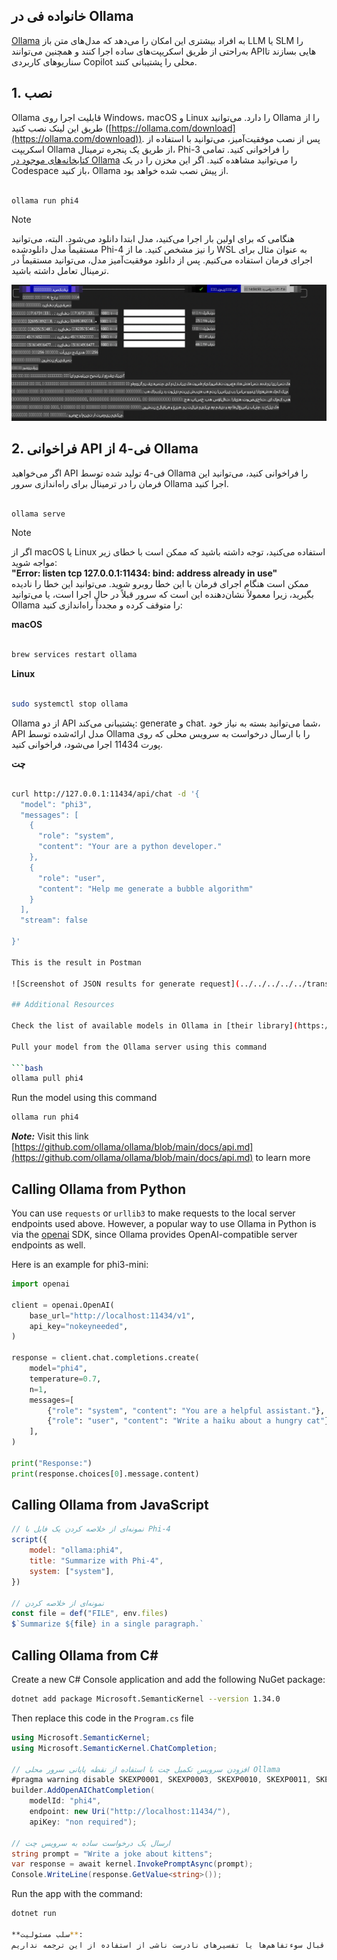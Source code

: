 ## خانواده فی در Ollama

[Ollama](https://ollama.com) به افراد بیشتری این امکان را می‌دهد که مدل‌های متن باز LLM یا SLM را به‌راحتی از طریق اسکریپت‌های ساده اجرا کنند و همچنین می‌توانند APIهایی بسازند تا سناریوهای کاربردی Copilot محلی را پشتیبانی کنند.

## **1. نصب**

Ollama قابلیت اجرا روی Windows، macOS و Linux را دارد. می‌توانید Ollama را از طریق این لینک نصب کنید ([https://ollama.com/download](https://ollama.com/download)). پس از نصب موفقیت‌آمیز، می‌توانید با استفاده از اسکریپت Ollama از طریق یک پنجره ترمینال، Phi-3 را فراخوانی کنید. تمامی [کتابخانه‌های موجود در Ollama](https://ollama.com/library) را می‌توانید مشاهده کنید. اگر این مخزن را در یک Codespace باز کنید، Ollama از پیش نصب شده خواهد بود.

```bash

ollama run phi4

```

> [!NOTE]
> هنگامی که برای اولین بار اجرا می‌کنید، مدل ابتدا دانلود می‌شود. البته، می‌توانید مستقیماً مدل دانلودشده Phi-4 را نیز مشخص کنید. ما از WSL به عنوان مثال برای اجرای فرمان استفاده می‌کنیم. پس از دانلود موفقیت‌آمیز مدل، می‌توانید مستقیماً در ترمینال تعامل داشته باشید.

![run](../../../../../translated_images/ollama_run.b0be611de61f3bb3b42e22205cedf6714b0335ba9288e71d985bf9024f3c20f5.fa.png)

## **2. فراخوانی API فی-4 از Ollama**

اگر می‌خواهید API فی-4 تولید شده توسط Ollama را فراخوانی کنید، می‌توانید این فرمان را در ترمینال برای راه‌اندازی سرور Ollama اجرا کنید.

```bash

ollama serve

```

> [!NOTE]
> اگر از macOS یا Linux استفاده می‌کنید، توجه داشته باشید که ممکن است با خطای زیر مواجه شوید:  
> **"Error: listen tcp 127.0.0.1:11434: bind: address already in use"**  
> ممکن است هنگام اجرای فرمان با این خطا روبرو شوید. می‌توانید این خطا را نادیده بگیرید، زیرا معمولاً نشان‌دهنده این است که سرور قبلاً در حال اجرا است، یا می‌توانید Ollama را متوقف کرده و مجدداً راه‌اندازی کنید:

**macOS**

```bash

brew services restart ollama

```

**Linux**

```bash

sudo systemctl stop ollama

```

Ollama از دو API پشتیبانی می‌کند: generate و chat. شما می‌توانید بسته به نیاز خود، API مدل ارائه‌شده توسط Ollama را با ارسال درخواست به سرویس محلی که روی پورت 11434 اجرا می‌شود، فراخوانی کنید.

**چت**

```bash

curl http://127.0.0.1:11434/api/chat -d '{
  "model": "phi3",
  "messages": [
    {
      "role": "system",
      "content": "Your are a python developer."
    },
    {
      "role": "user",
      "content": "Help me generate a bubble algorithm"
    }
  ],
  "stream": false
  
}'

This is the result in Postman

![Screenshot of JSON results for generate request](../../../../../translated_images/ollama_gen.bd58ab69d4004826e8cd31e17a3c59840df127b0a30ac9bb38325ac58c74caa5.fa.png)

## Additional Resources

Check the list of available models in Ollama in [their library](https://ollama.com/library).

Pull your model from the Ollama server using this command

```bash
ollama pull phi4
```

Run the model using this command

```bash
ollama run phi4
```

***Note:*** Visit this link [https://github.com/ollama/ollama/blob/main/docs/api.md](https://github.com/ollama/ollama/blob/main/docs/api.md) to learn more

## Calling Ollama from Python

You can use `requests` or `urllib3` to make requests to the local server endpoints used above. However, a popular way to use Ollama in Python is via the [openai](https://pypi.org/project/openai/) SDK, since Ollama provides OpenAI-compatible server endpoints as well.

Here is an example for phi3-mini:

```python
import openai

client = openai.OpenAI(
    base_url="http://localhost:11434/v1",
    api_key="nokeyneeded",
)

response = client.chat.completions.create(
    model="phi4",
    temperature=0.7,
    n=1,
    messages=[
        {"role": "system", "content": "You are a helpful assistant."},
        {"role": "user", "content": "Write a haiku about a hungry cat"},
    ],
)

print("Response:")
print(response.choices[0].message.content)
```

## Calling Ollama from JavaScript 

```javascript
// نمونه‌ای از خلاصه کردن یک فایل با Phi-4
script({
    model: "ollama:phi4",
    title: "Summarize with Phi-4",
    system: ["system"],
})

// نمونه‌ای از خلاصه کردن
const file = def("FILE", env.files)
$`Summarize ${file} in a single paragraph.`
```

## Calling Ollama from C#

Create a new C# Console application and add the following NuGet package:

```bash
dotnet add package Microsoft.SemanticKernel --version 1.34.0
```

Then replace this code in the `Program.cs` file

```csharp
using Microsoft.SemanticKernel;
using Microsoft.SemanticKernel.ChatCompletion;

// افزودن سرویس تکمیل چت با استفاده از نقطه پایانی سرور محلی Ollama
#pragma warning disable SKEXP0001, SKEXP0003, SKEXP0010, SKEXP0011, SKEXP0050, SKEXP0052
builder.AddOpenAIChatCompletion(
    modelId: "phi4",
    endpoint: new Uri("http://localhost:11434/"),
    apiKey: "non required");

// ارسال یک درخواست ساده به سرویس چت
string prompt = "Write a joke about kittens";
var response = await kernel.InvokePromptAsync(prompt);
Console.WriteLine(response.GetValue<string>());
```

Run the app with the command:

```bash
dotnet run

**سلب مسئولیت**:  
این سند با استفاده از خدمات ترجمه ماشینی مبتنی بر هوش مصنوعی ترجمه شده است. در حالی که ما برای دقت تلاش می‌کنیم، لطفاً توجه داشته باشید که ترجمه‌های خودکار ممکن است شامل خطاها یا نادرستی‌هایی باشند. سند اصلی به زبان اصلی آن باید به‌عنوان منبع معتبر در نظر گرفته شود. برای اطلاعات حیاتی، ترجمه انسانی حرفه‌ای توصیه می‌شود. ما هیچ مسئولیتی در قبال سوءتفاهم‌ها یا تفسیرهای نادرست ناشی از استفاده از این ترجمه نداریم.